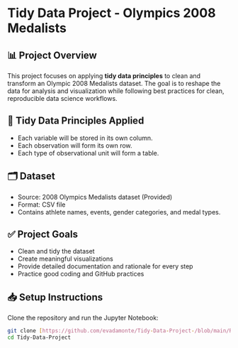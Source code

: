 # Tidy Data Project - Olympics 2008 Medalists

## 📊 Project Overview
This project focuses on applying **tidy data principles** to clean and transform an Olympic 2008 Medalists dataset. The goal is to reshape the data for analysis and visualization while following best practices for clean, reproducible data science workflows.

## 🧹 Tidy Data Principles Applied
- Each variable will be stored in its own column.
- Each observation will form its own row.
- Each type of observational unit will form a table.

## 🗂 Dataset
- Source: 2008 Olympics Medalists dataset (Provided)
- Format: CSV file
- Contains athlete names, events, gender categories, and medal types.

## ✅ Project Goals
- Clean and tidy the dataset
- Create meaningful visualizations
- Provide detailed documentation and rationale for every step
- Practice good coding and GitHub practices

## 📥 Setup Instructions
Clone the repository and run the Jupyter Notebook:
```bash
git clone [https://github.com/evadamonte/Tidy-Data-Project-/blob/main/README.md]
cd Tidy-Data-Project
